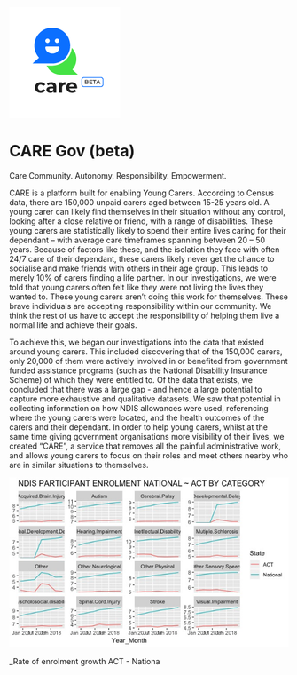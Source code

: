 ![alt text](https://github.com/patdbro/Oakton_GH2018/blob/master/care-thumbnail.png) 
# CARE Gov (beta)

Care
Community. Autonomy. Responsibility. Empowerment.
 
CARE is a platform built for enabling Young Carers. 
According to Census data, there are 150,000 unpaid carers aged between 15-25 years old.
A young carer can likely find themselves in their situation without any control, looking after a close relative or friend, with a range of disabilities. 
These young carers are statistically likely to spend their entire lives caring for their dependant – with average care timeframes spanning between 20 – 50 years.
Because of factors like these, and the isolation they face with often 24/7 care of their dependant, these carers likely never get the chance to socialise and make friends with others in their age group. This leads to merely 10% of carers finding a life partner.
In our investigations, we were told that young carers often felt like they were not living the lives they wanted to.
These young carers aren’t doing this work for themselves. These brave individuals are accepting responsibility within our community. 
We think the rest of us have to accept the responsibility of helping them live a normal life and achieve their goals. 
 
To achieve this, we began our investigations into the data that existed around young carers. This included discovering that of the 150,000 carers, only 20,000 of them were actively involved in or benefited from government funded assistance programs (such as the National Disability Insurance Scheme) of which they were entitled to.
Of the data that exists, we concluded that there was a large gap - and hence a large potential to capture more exhaustive and qualitative datasets. We saw that potential in collecting information on how NDIS allowances were used, referencing where the young carers were located, and the health outcomes of the carers and their dependant.
In order to help young carers, whilst at the same time giving government organisations more visibility of their lives, we created “CARE”, a service that removes all the painful administrative work, and allows young carers to focus on their roles and meet others nearby who are in similar situations to themselves.  

![alt text](https://github.com/patdbro/Oakton_GH2018/blob/master/NDIS%20Enrollment.jpeg) 

_Rate of enrolment growth ACT - Nationa
